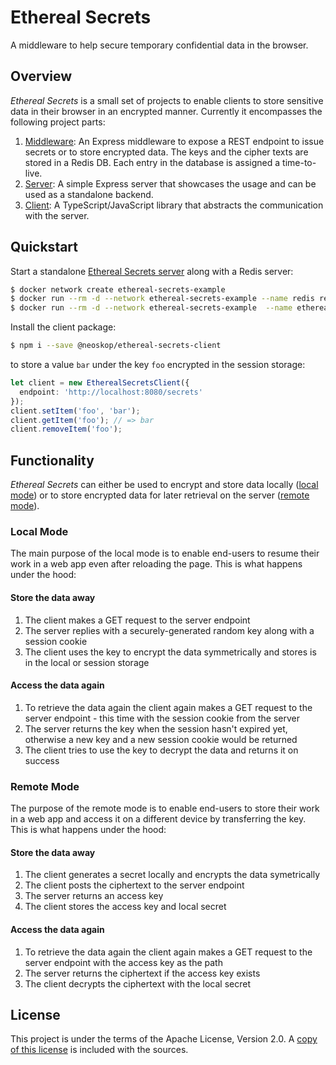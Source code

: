 # Ethereal Secrets

A middleware to help secure temporary confidential data in the browser.

## Overview

_Ethereal Secrets_ is a small set of projects to enable clients to store sensitive data in their browser in an encrypted manner. Currently it encompasses the following project parts:

1. [Middleware](./middleware): An Express middleware to expose a REST endpoint to issue secrets or to store encrypted data. The keys and the cipher texts are stored in a Redis DB. Each entry in the database is assigned a time-to-live.
2. [Server](./server): A simple Express server that showcases the usage and can be used as a standalone backend.
3. [Client](./client): A TypeScript/JavaScript library that abstracts the communication with the server.

## Quickstart

Start a standalone [Ethereal Secrets server](./server) along with a Redis server:

```sh
$ docker network create ethereal-secrets-example
$ docker run --rm -d --network ethereal-secrets-example --name redis redis
$ docker run --rm -d --network ethereal-secrets-example  --name ethereal-secrets-server -p 8080:8080 neoskop/ethereal-secrets-server
```

Install the client package:

```sh
$ npm i --save @neoskop/ethereal-secrets-client
```

to store a value `bar` under the key `foo` encrypted in the session storage:

```typescript
let client = new EtherealSecretsClient({
  endpoint: 'http://localhost:8080/secrets'
});
client.setItem('foo', 'bar');
client.getItem('foo'); // => bar
client.removeItem('foo');
```

## Functionality

_Ethereal Secrets_ can either be used to encrypt and store data locally ([local mode](#local-mode)) or to store encrypted data for later retrieval on the server ([remote mode](#remote-mode)). 

### Local Mode

The main purpose of the local mode is to enable end-users to resume their work in a web app even after reloading the page. This is what happens under the hood:

#### Store the data away

1. The client makes a GET request to the server endpoint
2. The server replies with a securely-generated random key along with a session cookie
3. The client uses the key to encrypt the data symmetrically and stores is in the local or session storage

#### Access the data again

1. To retrieve the data again the client again makes a GET request to the server endpoint - this time with the session cookie from the server
2. The server returns the key when the session hasn't expired yet, otherwise a new key and a new session cookie would be returned
3. The client tries to use the key to decrypt the data and returns it on success

### Remote Mode

The purpose of the remote mode is to enable end-users to store their work in a web app and access it on a different device by transferring the key. This is what happens under the hood:

#### Store the data away

1. The client generates a secret locally and encrypts the data symetrically
2. The client posts the ciphertext to the server endpoint
3. The server returns an access key
4. The client stores the access key and local secret

#### Access the data again

1. To retrieve the data again the client again makes a GET request to the server endpoint with the access key as the path
2. The server returns the ciphertext if the access key exists
3. The client decrypts the ciphertext with the local secret

## License

This project is under the terms of the Apache License, Version 2.0. A [copy of this license](LICENSE) is included with the sources.
